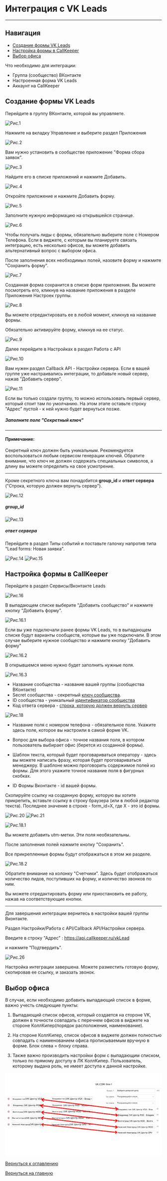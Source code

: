 # Интеграция с VK Leads
________

## Навигация

* [Создание формы VK Leads](#создание-формы-vk-leads)
* [Настройка формы в CallKeeper](#настройка-формы-в-callkeeper)
* [Выбор офиса](#Выбор-офиса)



Что необходимо для интеграции:

- Группа (сообщество) ВКонтакте
- Настроенная форма VK Leads
- Аккаунт на CallKeeper


## Создание формы VK Leads

Перейдите в группу ВКонтакте, которой вы управляете.

![Рис.1](images/vk_group_new.png)

Нажмите на вкладку Управление и выберите раздел Приложения

![Рис.2](images/vk_group_settings_1.png)

Вам нужно установить в сообществе приложение "Форма сбора заявок". 

![Рис.3](images/vk_group_app.png)

Найдите его в списке приложений и нажмите Добавить.

![Рис.4](images/vk_group_app_full.png)

Откройте приложение и нажмите Добавить форму.

![Рис.5](images/vk_group_new_form.png)

Заполните нужную информацию на открывшейся странице.

![Рис.6](images/vk_group_form_questions.png)

Чтобы получать лиды с формы, обязательно выберите поле с Номером Телефона.
Если в виджете, с которым вы планируете связать интеграцию, есть несколько офисов, вы можете добавить альтернативный вопрос с выбором офиса. 

После заполнения всех необходимых полей, назовите форму и нажмите "Сохранить форму".

![Рис.7](images/vk_group_form_name.png)

Созданная форма сохранится в списке форм приложения. Вы можете посмотреть его, кликнув на название приложения в разделе Приложения Настроек группы.

![Рис.8](images/vk_group_form_created.png)

Вы можете отредактировать ее в любой момент, кликнув на название формы.

Обязательно активируйте форму, кликнув на ее статус.

![Рис.9](images/vk_group_form_active.png)

Далее перейдите в Настройках в раздел Работа с API

![Рис.10](images/vk_group_form_api_1.png)

Вам нужен раздел Callback API - Настройки сервера. 
Если в вашей группе уже настраивались интеграции, то добавьте новый сервер, нажав "Добавить сервер".

![Рис.11](images/vk_group_form_api_add_server.png)

Если вы только создали группу, то можно использовать первый сервер, который стоит там по умолчанию.
На этом этапе оставьте строку "Адрес" пустой - к ней нужно будет вернуться позже.

##### Заполните поле "Секретный ключ"
______
#### Примечание:

Секретный ключ должен быть уникальным. Рекомендуется воспользоваться любым сервисом генерации ключей. Обратите внимание, что ключ не должен содержать специальных символов, а длину вы можете определить на свое усмотрение.
______

Кроме секретного ключа вам понадобится **group_id** и **ответ сервера** ("Строка, которую должен вернуть сервер").

![Рис.12](images/vk_group_id.png)
##### group_id 
![Рис.13](images/vk_server_response.png)
##### ответ сервера


Перейдите в раздел Типы событий и поставьте галочку напротив типа "Lead forms: Новая заявка".

![Рис.14](images/vk_group_api_event_type.png)
![Рис.15](images/vk_group_api_type.png)


## Настройка формы в CallKeeper

Перейдите в раздел Сервисы/Вконтакте Leads 

![Рис.16](images/vk_leads_ck.png)

В выпадающем списке выберите "Добавить сообщество" и нажмите кнопку "Добавить форму".

![Рис.16.1](images/vk_leads_main.png)

Если вы уже подключали ранее формы VK Leads, то в выпадающем списке будут варианты сообществ, которые вы уже подключали. В этом случае выберите нужное сообщество и нажмите кнопку "Добавить форму" 

![Рис.16.2](images/vk_leads_groups.png)

В открывшемся меню нужно будет заполнить нужные поля.

![Рис.16.3](images/vk_leads_group_settings.png)

- Название сообщества - название вашей группы (сообщества ВКонтакте)
- Secret сообщества - секретный [ключ сообщества](#заполните-поле-секретный-ключ). 
- ID сообщества - уникальный [идентификатор сообщества](#group_id) 
- Код ответа сервера - [строка, которую должен вернуть сервер](#ответ-сервера)

![Рис.18](images/vk_leads_form_settings.png)

- Название поля с номером телефона - обязательное поле. Укажите здесь поле, которое вы настроили в самой форме VK.

- Вопрос для выбора офиса - точное названия поля, в котором пользователь выбирает офис (берется из созданной формы).

- Шаблон текста, который будет проговариваться оператору - здесь вы можете написать фразу, которая будет проговариваться менеджеру. В шаблоне можно проговорить содержимое полей из формы. Для этого укажите точное название поля в фигурных скобках.

- ID Формы Вконтакте - id вашей формы.

Скопируйте ссылку на созданную форму, которую вы хотите прикрепить, вставьте ссылку в строку браузера (или в любой редактор текста). Последнее значение в строке - form_id=X, где Х - это id формы.

![Рис.20](images/vk_form_check.png)
![Рис.21](images/vk_form_id.png)

![Рис.18.1](images/vk_leads_utm.png)

Вы можете добавить utm-метки. Эти поля необязательны.

После заполнения полей нажмите кнопку "Сохранить".

Все прикрепленные формы будут отображаться в этом же разделе.

![Рис.18.2](images/vk_leads_full.png)

Обратите внимание на колонку "Счетчики". Здесь будет отображаться количество лидов, поступивших на форму, и количество звонков по ним.

Вы можете отредактировать форму или приостановить ее работу, нажав на соответствующие кнопки.

_______

Для завершения интеграции вернитесь в настройки вашей группы Вконтакте.

Раздел Настройки/Работа с API/Callback API/Настройки сервера.

Введите в строку "Адрес" : https://api.callkeeper.ru/vkLead

и нажмите "Подтвердить".


![Рис.26](images/vk_form_server_confirm_ck.png)

Настройка интеграции завершена. Можете разместить готовую форму, скопировав ее ссылку, и заказать звонок.

## Выбор офиса
В случае, если необходимо добавить выпадающий список в форме, важно учесть следующие пункты:
1. Выпадающий список офисов, который создается на стороне VK,  должен в точности совпадать с перечнем офисов в виджете на стороне КоллКипер(порядок расположения, наименование).

2. На стороне КоллКипер, список офисов в виджете должен полностью совпадать с наименованием офиса прописываемым вручную в форме. Блок слева = блоку справа. 

3. Также важно производить настройки форм с выпадающим списком, только по прямому доступу в ЛК КоллКипер. Пользователь, которому выдана роль, не имеет доступа к данной настройке.

![Рис.19](images/virhet_vibor_ofisa11.png)

[Вернуться к оглавлению](#навигация)

[Вернуться на главную](/README.md/#documentation)




